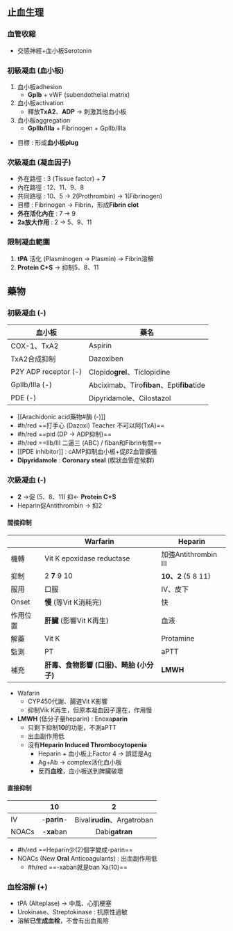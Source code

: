 ## 止血生理
### 血管收縮
+ 交感神經+血小板Serotonin
### 初級凝血 (血小板)
1. 血小板adhesion
	- **GpIb** + vWF (subendothelial matrix)
2. 血小板activation
	- 釋放**TxA2**、**ADP** -> 刺激其他血小板
3. 血小板aggregation
	- **GpIIb/IIIa** + Fibrinogen + GpIIb/IIIa
- 目標 : 形成**血小板plug**
### 次級凝血 (凝血因子)
- 外在路徑 : 3 (Tissue factor) + **7**
- 內在路徑 : 12、11、9、8
- 共同路徑 : 10、5 -> 2(Prothrombin) -> 1(Fibrinogen)
- 目標 : Fibrinogen -> Fibrin，形成**Fibrin clot**
- **外在活化內在** : 7 -> 9
- **2a放大作用** : 2 -> 5、9、11
### 限制凝血範圍
1. **tPA** 活化 (Plasminogen -> Plasmin) -> Fibrin溶解
2. **Protein C+S** -> 抑制5、8、11
## 藥物
### 初級凝血 (-)
| 血小板               | 藥名                               |
|----------------------|------------------------------------|
| COX-1、TxA2          | Aspirin                            |
| TxA2合成抑制          | Dazoxiben                          |
| P2Y ADP receptor (-) | Clopido**grel**、Ticlopidine           |
| GpIIb/IIIa (-)       | Abciximab、Tiro**fiban**、Epti**fiba**tide |
| PDE (-)              | Dipyridamole、Cilostazol           |
- [[Arachidonic acid藥物#酶 (-)]]
- #h/red ==打手心 (Dazoxi) Teacher 不可以阿(TxA)==
- #h/red ==pid (DP -> ADP抑制)==
- #h/red ==IIb/III 二逼三 (ABC) / fiban和Fibrin有關==
- [[PDE inhibitor]] : cAMP抑制血小板+促$\beta2$血管擴張
- **Dipyridamole** : **Coronary steal** (楔狀血管症候群)
### 次級凝血 (-)
- **2** ->促 (5、8、11) 抑<- **Protein C+S**
- Heparin促Antithrombin -> 抑2
#### 間接抑制
|          | Warfarin                          | Heparin              |
|----------|-----------------------------------|----------------------|
| 機轉     | Vit K epoxidase reductase         | 加強Antithrombin III |
| 抑制     | 2 **7** 9 10                          | **10、2** (5 8 11)       |
| 服用     | 口服                              | IV、皮下             |
| Onset    | **慢** (等Vit K消耗完)                              | 快                   |
| 作用位置 | **肝臟** (影響Vit K再生)                          | 血液                 |
| 解藥     | Vit K                             | Protamine            |
| 監測     | PT                                | aPTT                 |
| 補充     | **肝毒、食物影響 (口服)、畸胎 (小分子)** | **LMWH**                 |
- Wafarin
	- CYP450代謝、腸道Vit K影響
	- 抑制Vik K再生，但原本凝血因子還在，作用慢
- **LMWH** (低分子量heparin) : Enoxa**parin**
	- 只剩下抑制**10**的功能，不測aPTT
	- 出血副作用低
	- 沒有**Heparin Induced Thrombocytopenia**
		- Heparin + 血小板上Factor 4 -> 誤認是Ag
		- Ag+Ab -> complex活化血小板
		- 反而**血栓**，血小板送到脾臟破壞
#### 直接抑制
|       |   10  |            2           |
|-------|:-----:|:----------------------:|
| IV    | -**parin**- | Bivali**rudin**、Argatroban |
| NOACs | -**xa**ban | Dabi**gatran**             |
- #h/red ==Heparin少(2)個字變成-parin==
- NOACs (New **Oral** Anticoagulants) : 出血副作用低
	- #h/red ==-xaban就是ban Xa(10)==
### 血栓溶解 (+)
- tPA (Alteplase) -> 中風、心肌梗塞
- Urokinase、Streptokinase : 抗原性過敏
- 溶解**已生成血栓**，不會有出血風險


